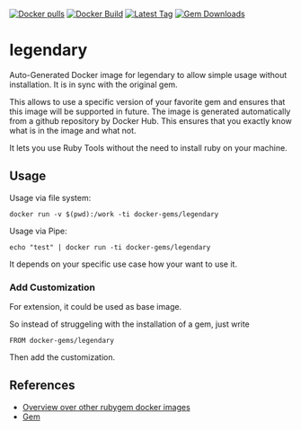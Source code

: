 [![Docker pulls](https://img.shields.io/docker/pulls/rubygem/legendary.svg)](https://hub.docker.com/r/rubygem/legendary/)
[![Docker Build](https://img.shields.io/docker/automated/rubygem/legendary.svg)](https://hub.docker.com/r/rubygem/legendary/)
[![Latest Tag](https://img.shields.io/github/tag/docker-rubygem/legendary.svg)](https://hub.docker.com/r/rubygem/legendary/)
[![Gem Downloads](https://img.shields.io/gem/dt/legendary.svg)](https://rubygems.org/gems/legendary/)
# legendary

Auto-Generated Docker image for legendary to allow simple usage without installation.
It is in sync with the original gem.

This allows to use a specific version of your favorite gem and ensures that this image will be supported in future.
The image is generated automatically from a github repository by Docker Hub.
This ensures that you exactly know what is in the image and what not.

It lets you use Ruby Tools without the need to install ruby on your machine.

## Usage

Usage via file system:

`docker run -v $(pwd):/work -ti docker-gems/legendary`

Usage via Pipe:

`echo "test" | docker run -ti docker-gems/legendary`

It depends on your specific use case how your want to use it.

### Add Customization

For extension, it could be used as base image.

So instead of struggeling with the installation of a gem, just write

`FROM docker-gems/legendary`

Then add the customization.

## References

 - [Overview over other rubygem docker images](https://github.com/thinkbot/docker-rubygem)
 - [Gem](https://rubygems.org/gems/legendary/)
